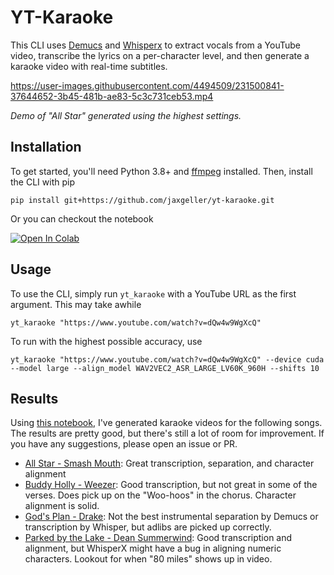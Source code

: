 # YT-Karaoke

This CLI uses [Demucs](https://github.com/facebookresearch/demucs) and [Whisperx](https://github.com/m-bain/whisperX) to extract vocals from a YouTube video, transcribe the lyrics on a per-character level, and then generate a karaoke video with real-time subtitles.

https://user-images.githubusercontent.com/4494509/231500841-37644652-3b45-481b-ae83-5c3c731ceb53.mp4

_Demo of "All Star" generated using the highest settings._

## Installation

To get started, you'll need Python 3.8+ and [ffmpeg](https://ffmpeg.org/) installed. Then, install the CLI with pip

```
pip install git+https://github.com/jaxgeller/yt-karaoke.git
```

Or you can checkout the notebook

<a target="_blank" href="https://colab.research.google.com/github/jaxgeller/yt-karaoke/blob/main/notebook.ipynb">
<img src="https://colab.research.google.com/assets/colab-badge.svg" alt="Open In Colab"/>
</a>

## Usage

To use the CLI, simply run `yt_karaoke` with a YouTube URL as the first argument. This may take awhile

```
yt_karaoke "https://www.youtube.com/watch?v=dQw4w9WgXcQ"
```

To run with the highest possible accuracy, use

```
yt_karaoke "https://www.youtube.com/watch?v=dQw4w9WgXcQ" --device cuda --model large --align_model WAV2VEC2_ASR_LARGE_LV60K_960H --shifts 10
```

## Results

Using [this notebook](https://colab.research.google.com/github/jaxgeller/yt-karaoke/blob/main/notebook.ipynb), I've generated karaoke videos for the following songs. The results are pretty good, but there's still a lot of room for improvement. If you have any suggestions, please open an issue or PR.

- [All Star - Smash Mouth](https://user-images.githubusercontent.com/4494509/231500841-37644652-3b45-481b-ae83-5c3c731ceb53.mp4): Great transcription, separation, and character alignment
- [Buddy Holly - Weezer](https://user-images.githubusercontent.com/4494509/231512619-5dbef49e-ce65-4675-b4c2-16ea9d37b503.mp4): Good transcription, but not great in some of the verses. Does pick up on the "Woo-hoos" in the chorus. Character alignment is solid.
- [God's Plan - Drake](https://user-images.githubusercontent.com/4494509/231512741-ead38230-2a38-49da-85f0-299224bc6552.mp4): Not the best instrumental separation by Demucs or transcription by Whisper, but adlibs are picked up correctly.
- [Parked by the Lake - Dean Summerwind](https://user-images.githubusercontent.com/4494509/231512783-7bcdfac9-b3d8-4387-b245-0bd8d76d252a.mp4): Good transcription and alignment, but WhisperX might have a bug in aligning numeric characters. Lookout for when "80 miles" shows up in video.
